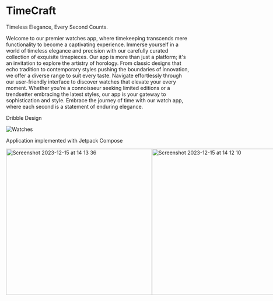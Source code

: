 # TimeCraft
Timeless Elegance, Every Second Counts.

Welcome to our premier watches app, where timekeeping transcends mere functionality to become a captivating experience. Immerse yourself in a world of timeless elegance and precision with our carefully curated collection of exquisite timepieces. Our app is more than just a platform; it's an invitation to explore the artistry of horology. From classic designs that echo tradition to contemporary styles pushing the boundaries of innovation, we offer a diverse range to suit every taste. Navigate effortlessly through our user-friendly interface to discover watches that elevate your every moment. Whether you're a connoisseur seeking limited editions or a trendsetter embracing the latest styles, our app is your gateway to sophistication and style. Embrace the journey of time with our watch app, where each second is a statement of enduring elegance.

Dribble Design

![Watches](https://github.com/DerekWasswa/TimeCraft/assets/9701272/eeebfd00-947f-4ab0-b7ca-853f4483dc3b)


Application implemented with Jetpack Compose

<div style="display: flex; justify-content: space-between;">
  <img width="400" alt="Screenshot 2023-12-15 at 14 13 36" src="https://github.com/DerekWasswa/TimeCraft/assets/9701272/df5f263a-91e0-4139-9179-f8d498275953">
  <img width="400" alt="Screenshot 2023-12-15 at 14 12 10" src="https://github.com/DerekWasswa/TimeCraft/assets/9701272/ac382d4a-f008-446e-8f53-4b4d46b1b776">
</div>
